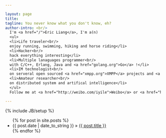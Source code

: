 ```yaml
---

layout: page
title: 
tagline: You never know what you don't know, eh?
author-intro: <br/>
  I'm <a href="/">Eric Liang</a>, I'm a(n)
  <ul>
  <li>Life traveler<br/>
  enjoy running, swimming, hiking and horse riding</li>
  <li>Hacker<br/>
  hack everything interesting</li>
  <li>Multiple lanaguages programmer<br/>
  with C/C++, Erlang, Java and <a href="golang.org">Go</a> !</li>
  <li>IM technologist<br/>
  on serveral open sourced <a href="xmpp.org">XMPP</a> projects and <a href="">beyond</a></li>
  <li>Amateur researcher<br/>
  on distributed system and artifical intelligence</li>
  </ul>  
  Follow me at <a href="http://weibo.com/iyile">Weibo</a> or <a href="http://github.com/ericliang">GitHub</a>. More information, check <a href="/private/cv.html">here</a>.

---
```

{% include JB/setup %}

<ul class="posts">
  {% for post in site.posts %}
    <li><span>{{ post.date | date_to_string }}</span> &raquo; <a href="{{ BASE_PATH }}{{ post.url }}">{{ post.title }}</a></li>
  {% endfor %}
</ul>

